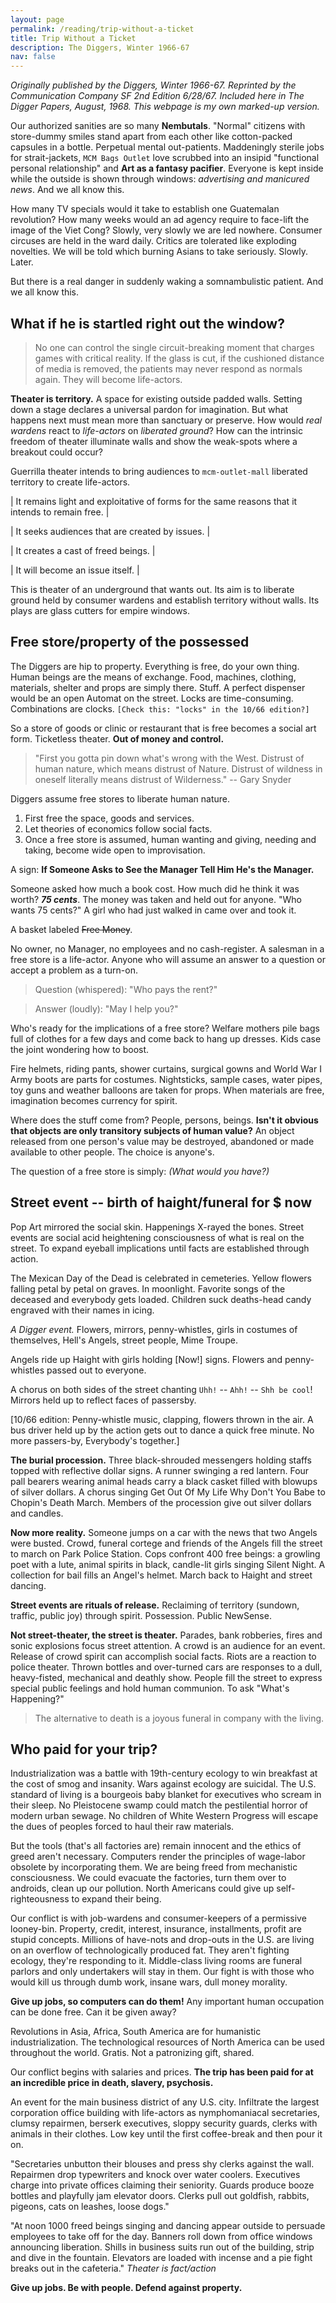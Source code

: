 ```yaml
---
layout: page
permalink: /reading/trip-without-a-ticket
title: Trip Without a Ticket
description: The Diggers, Winter 1966-67
nav: false
---
```


*Originally published by the Diggers, Winter 1966-67. Reprinted by the Communication Company SF 2nd Edition 6/28/67. Included here in The Digger Papers, August, 1968. This webpage is my own marked-up version.*

Our authorized sanities are so many **Nembutals**. 
"Normal" citizens with store-dummy smiles stand apart from each other like cotton-packed capsules in a bottle. 
Perpetual mental out-patients. 
Maddeningly sterile jobs for strait-jackets, `MCM Bags Outlet` love scrubbed into an insipid "functional personal relationship" and **Art as a fantasy pacifier**. 
Everyone is kept inside while the outside is shown through windows: *advertising and manicured news*. 
And we all know this.

How many TV specials would it take to establish one <underline>Guatemalan revolution</underline>? How many weeks would an ad agency require to face-lift the image of the Viet Cong? Slowly, very slowly we are led nowhere. <underline>Consumer circuses</underline> are held in the ward daily. Critics are tolerated like exploding novelties. We will be told which <underline>burning Asians</underline> to take seriously. Slowly. Later.

But there is a real danger in suddenly waking a somnambulistic patient. 
And we all know this.

## What if he is startled right out the window?

> No one can control the single circuit-breaking moment that charges games with critical reality. If the glass is cut, if the cushioned distance of media is removed, the patients may never respond as normals again. They will become life-actors.

**Theater is territory.** 
A space for existing outside padded walls. 
Setting down a stage declares a universal pardon for imagination. 
But what happens next must mean more than sanctuary or preserve. 
How would *real wardens* react to *life-actors* on *liberated ground*? 
How can the intrinsic freedom of theater illuminate walls and show the weak-spots where a breakout could occur?

Guerrilla theater intends to bring audiences to `mcm-outlet-mall` liberated territory to create life-actors. 

| It remains light and exploitative of forms for the same reasons that it intends to remain free. |

| It seeks audiences that are created by issues. |

| It creates a cast of freed beings. |

| It will become an issue itself. |

This is theater of an underground that wants out. 
Its aim is to liberate ground held by consumer wardens and establish territory without walls. 
Its plays are glass cutters for empire windows.

## Free store/property of the possessed
The Diggers are hip to property. 
Everything is free, do your own thing. 
Human beings are the means of exchange. 
Food, machines, clothing, materials, shelter and props are simply there. 
Stuff. 
A perfect dispenser would be an open Automat on the street. 
Locks are time-consuming. 
Combinations are clocks. 
`[Check this: "locks" in the 10/66 edition?]`

So a store of goods or clinic or restaurant that is free becomes a social art form. 
Ticketless theater. 
**Out of money and control.**

> "First you gotta pin down what's wrong with the West. Distrust of human nature, which means distrust of Nature. Distrust of wildness in oneself literally means distrust of Wilderness." -- Gary Snyder

Diggers assume free stores to liberate human nature. 
1. First free the space, goods and services. 
2. Let theories of economics follow social facts. 
3. Once a free store is assumed, human wanting and giving, needing and taking, become wide open to improvisation.

A sign: **If Someone Asks to See the Manager Tell Him He's the Manager.**

Someone asked how much a book cost. 
How much did he think it was worth? 
***75 cents***. 
The money was taken and held out for anyone. 
"Who wants 75 cents?" 
A girl who had just walked in came over and took it.

A basket labeled <del>Free Money</del>.

No owner, no Manager, no employees and no cash-register. 
A salesman in a free store is a life-actor. 
Anyone who will assume an answer to a question or accept a problem as a turn-on.

> Question (whispered): "Who pays the rent?"

> Answer (loudly): "May I help you?"

Who's ready for the implications of a free store?
Welfare mothers pile bags full of clothes for a few days and come back to hang up dresses.
Kids case the joint wondering how to boost.

Fire helmets, riding pants, shower curtains, surgical gowns and World War I Army boots are parts for costumes.
Nightsticks, sample cases, water pipes, toy guns and weather balloons are taken for props. 
When materials are free, imagination becomes currency for spirit.

Where does the stuff come from? 
People, persons, beings. 
**Isn't it obvious that objects are only transitory subjects of human value?**
An object released from one person's value may be destroyed, abandoned or made available to other people. 
The choice is anyone's.

The question of a free store is simply: *(What would you have?)*

## Street event -- birth of haight/funeral for $ now
Pop Art mirrored the social skin. 
Happenings X-rayed the bones.
Street events are social acid heightening consciousness of what is real on the street. 
To expand eyeball implications until facts are established through action.

The Mexican Day of the Dead is celebrated in cemeteries. Yellow flowers falling petal by petal on graves. In moonlight. Favorite songs of the deceased and everybody gets loaded. Children suck deaths-head candy engraved with their names in icing.

*A Digger event.* Flowers, mirrors, penny-whistles, girls in costumes of themselves, Hell's Angels, street people, Mime Troupe.

Angels ride up Haight with girls holding [Now!] signs. Flowers and penny-whistles passed out to everyone.

A chorus on both sides of the street chanting `Uhh!` -- `Ahh!` -- `Shh be cool`! 
Mirrors held up to reflect faces of passersby.

[10/66 edition: Penny-whistle music, clapping, flowers thrown in the air. A bus driver held up by the action gets out to dance a quick free minute. No more passers-by, Everybody's together.]

**The burial procession.** Three black-shrouded messengers holding staffs topped with reflective dollar signs. A runner swinging a red lantern. Four pall bearers wearing animal heads carry a black casket filled with blowups of silver dollars. A chorus singing Get Out Of My Life Why Don't You Babe to Chopin's Death March. Members of the procession give out silver dollars and candles.

**Now more reality.** Someone jumps on a car with the news that two Angels were busted. Crowd, funeral cortege and friends of the Angels fill the street to march on Park Police Station. Cops confront 400 free beings: a growling poet with a lute, animal spirits in black, candle-lit girls singing Silent Night. A collection for bail fills an Angel's helmet. March back to Haight and street dancing.

**Street events are rituals of release.** Reclaiming of territory (sundown, traffic, public joy) through spirit. Possession. Public NewSense.

**Not street-theater, the street is theater.** Parades, bank robberies, fires and sonic explosions focus street attention. A crowd is an audience for an event. Release of crowd spirit can accomplish social facts. Riots are a reaction to police theater. Thrown bottles and over-turned cars are responses to a dull, heavy-fisted, mechanical and deathly show. People fill the street to express special public feelings and hold human communion. To ask "What's Happening?"

> The alternative to death is a joyous funeral in company with the living.

## Who paid for your trip?
Industrialization was a battle with 19th-century ecology to win breakfast at the cost of smog and insanity. 
Wars against ecology are suicidal. 
The U.S. standard of living is a bourgeois baby blanket for executives who scream in their sleep. 
No Pleistocene swamp could match the pestilential horror of modern urban sewage. 
No children of White Western Progress will escape the dues of peoples forced to haul their raw materials.

But the tools (that's all factories are) remain innocent and the ethics of greed aren't necessary. 
Computers render the principles of wage-labor obsolete by incorporating them. 
We are being freed from mechanistic consciousness. 
We could evacuate the factories, turn them over to androids, clean up our pollution. 
North Americans could give up self-righteousness to expand their being.

Our conflict is with job-wardens and consumer-keepers of a permissive looney-bin. 
Property, credit, interest, insurance, installments, profit are stupid concepts. 
Millions of have-nots and drop-outs in the U.S. are living on an overflow of technologically produced fat. 
They aren't fighting ecology, they're responding to it. 
Middle-class living rooms are funeral parlors and only undertakers will stay in them. 
Our fight is with those who would kill us through dumb work, insane wars, dull money morality.

**Give up jobs, so computers can do them!** Any important human occupation can be done free. Can it be given away?

Revolutions in Asia, Africa, South America are for <underline>humanistic industrialization</underline>. The technological resources of North America can be used throughout the world. Gratis. Not a patronizing gift, shared.

Our conflict begins with salaries and prices. 
**The trip has been paid for at an incredible price in death, slavery, psychosis.**

An event for the main business district of any U.S. city. Infiltrate the largest corporation office building with life-actors as nymphomaniacal secretaries, clumsy repairmen, berserk executives, sloppy security guards, clerks with animals in their clothes. Low key until the first coffee-break and then pour it on.

"Secretaries unbutton their blouses and press shy clerks against the wall. Repairmen drop typewriters and knock over water coolers. Executives charge into private offices claiming their seniority. Guards produce booze bottles and playfully jam elevator doors. Clerks pull out goldfish, rabbits, pigeons, cats on leashes, loose dogs."

"At noon 1000 freed beings singing and dancing appear outside to persuade employees to take off for the day. Banners roll down from office windows announcing liberation. Shills in business suits run out of the building, strip and dive in the fountain. Elevators are loaded with incense and a pie fight breaks out in the cafeteria."
*Theater is fact/action*

**Give up jobs. Be with people. Defend against property.**